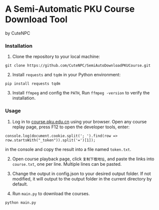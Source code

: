 # A Semi-Automatic PKU Course Download Tool

by CuteNPC

### Installation

1. Clone the repository to your local machine:
```
git clone https://github.com/CuteNPC/SemiAutoDownloadPKUCourse.git
```

2. Install `requests` and `tqdm` in your Python environment:
```
pip install requests tqdm
```

3. Install `ffmpeg` and config the `PATH`, Run `ffmpeg -version` to verify the installation.

### Usage

1. Log in to [course.pku.edu.cn](https://course.pku.edu.cn/) using your browser. Open any course replay page, press F12 to open the developer tools, enter:
```
console.log(document.cookie.split('; ').find(row => row.startsWith("_token")).split('=')[1]);
```
in the console and copy the result into a file named `token.txt`.

2. Open course playback page, click `复制下载地址`, and paste the links into `course.txt`, one per line. Multiple lines can be pasted.

3. Change the output in config.json to your desired output folder. If not modified, it will output to the output folder in the current directory by default.

4. Run `main.py` to download the courses.

```
python main.py
```